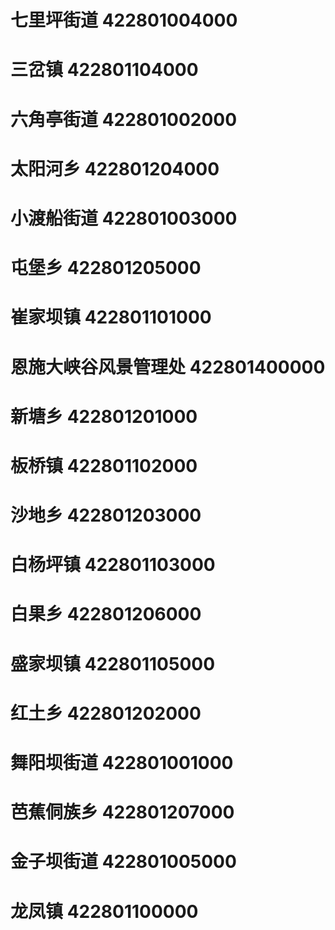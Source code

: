# 七里坪街道 422801004000
# 三岔镇 422801104000
# 六角亭街道 422801002000
# 太阳河乡 422801204000
# 小渡船街道 422801003000
# 屯堡乡 422801205000
# 崔家坝镇 422801101000
# 恩施大峡谷风景管理处 422801400000
# 新塘乡 422801201000
# 板桥镇 422801102000
# 沙地乡 422801203000
# 白杨坪镇 422801103000
# 白果乡 422801206000
# 盛家坝镇 422801105000
# 红土乡 422801202000
# 舞阳坝街道 422801001000
# 芭蕉侗族乡 422801207000
# 金子坝街道 422801005000
# 龙凤镇 422801100000
